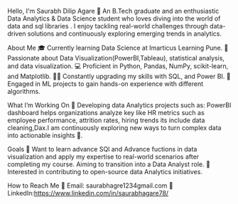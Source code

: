 
Hello, I'm Saurabh Dilip Agare 👋 An B.Tech graduate and an enthusiastic Data Analytics & Data Science student who loves diving into the world of data and sql libraries . I enjoy tackling real-world challenges through data-driven solutions and continuously exploring emerging trends in analytics.

About Me 🎓 Currently learning Data Science at Imarticus Learning Pune. 🔢 Passionate about Data Visualization(PowerBI,Tableau), statistical analysis, and data visualization. 💻 Proficient in Python, Pandas, NumPy, scikit-learn, and Matplotlib. 👨‍💻 Constantly upgrading my skills with SQL, and Power BI. 🤖 Engaged in ML projects to gain hands-on experience with different algorithms.

What I’m Working On 🌱 Developing data Analytics projects such as: PowerBI dashboard helps organizations analyze key like HR metrics such as employee performance, attrition rates, hiring trends its include data cleaning,Dax.I am continuously exploring new ways to turn complex data into actionable insights 🚀.

Goals 🚀 Want to learn advance SQl and Advance fuctions in data visualization and apply my expertise to real-world scenarios after completing my course. Aiming to transition into a Data Analyst role. 🤝 Interested in contributing to open-source data Analytics initiatives.

How to Reach Me 📧 Email: saurabhagre1234gmail.com 💼 LinkedIn:https://www.linkedin.com/in/saurabhagare78/

